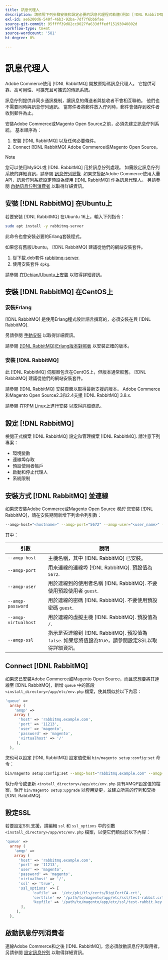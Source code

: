 ```yaml
---
title: 訊息代理人
description: 請依照下列步驟安裝和設定必要的訊息代理程式軟體(例如 [!DNL RabbitMQ])進行內部部署，以安裝Adobe Commerce和Magento Open Source。
exl-id: ae6200d6-540f-46b3-92ba-7df7f6bb6fae
source-git-commit: 95ffff39d82cc9027fa633dffedf15193040802d
workflow-type: tm+mt
source-wordcount: '581'
ht-degree: 0%

---
```


# 訊息代理人

Adobe Commerce使用 [!DNL RabbitMQ] 開放原始碼訊息代理人。 它提供可靠、高可用性、可擴充且可攜式的傳訊系統。

訊息佇列提供非同步通訊機制，讓訊息的傳送者與接收者不會相互聯絡。 他們也不需要同時與訊息佇列通訊。 當寄件者將郵件放入佇列時，郵件會儲存到收件者收到郵件為止。

安裝Adobe Commerce或Magento Open Source之前，必須先建立訊息佇列系統。 基本順序為：

1. 安裝 [!DNL RabbitMQ] 以及任何必要條件。
1. Connect [!DNL RabbitMQ] Adobe Commerce或Magento Open Source。

>[!NOTE]
>
>您可以使用MySQL或 [!DNL RabbitMQ] 用於訊息佇列處理。 如需設定訊息佇列系統的詳細資訊，請參閱 [訊息佇列總覽](https://developer.adobe.com/commerce/php/development/components/message-queues/). 如果您搭配Adobe Commerce使用大量API，訊息佇列系統設定預設為使用 [!DNL RabbitMQ] 作為訊息代理人。 另請參閱 [啟動訊息佇列消費者](../../configuration/cli/start-message-queues.md) 以取得詳細資訊。

## 安裝 [!DNL RabbitMQ] 在Ubuntu上

若要安裝 [!DNL RabbitMQ] 在Ubuntu 16上，輸入下列指令：

```bash
sudo apt install -y rabbitmq-server
```

此命令也會安裝必要的Erlang套裝程式。

如果您有舊版Ubuntu， [!DNL RabbitMQ] 建議從他們的網站安裝套件。

1. 從下載.deb套件 [rabbitmq-server](https://www.rabbitmq.com/download.html).
1. 使用安裝套件 `dpkg`.

請參閱 [在Debian/Ubuntu上安裝](https://www.rabbitmq.com/install-debian.html) 以取得詳細資訊。

## 安裝 [!DNL RabbitMQ] 在CentOS上

### 安裝Erlang

[!DNL RabbitMQ] 是使用Erlang程式設計語言撰寫的，必須安裝在與 [!DNL RabbitMQ].

另請參閱 [手動安裝](https://www.erlang-solutions.com/downloads/) 以取得詳細資訊。

請參閱 [[!DNL RabbitMQ]/Erlang版本對照表](https://www.rabbitmq.com/which-erlang.html) 以安裝正確的版本。

### 安裝 [!DNL RabbitMQ]

此 [!DNL RabbitMQ] 伺服器包含在CentOS上，但版本通常較舊。 [!DNL RabbitMQ] 建議從他們的網站安裝套件。

請參閱 [!DNL RabbitMQ] 安裝頁面以取得最新支援的版本。 Adobe Commerce和Magento Open Source2.3和2.4支援 [!DNL RabbitMQ] 3.8.x.

請參閱 [在RPM Linux上進行安裝](https://www.rabbitmq.com/install-rpm.html) 以取得詳細資訊。

## 設定 [!DNL RabbitMQ]

檢閱正式檔案 [!DNL RabbitMQ] 設定和管理檔案 [!DNL RabbitMQ]. 請注意下列專案：

* 環境變數
* 連線埠存取
* 預設使用者帳戶
* 啟動和停止代理人
* 系統限制

## 安裝方式 [!DNL RabbitMQ] 並連線

如果您安裝Adobe Commerce或Magento Open Source _晚於_ 您安裝 [!DNL RabbitMQ]，請在安裝期間新增下列命令列引數：

```bash
--amqp-host="<hostname>" --amqp-port="5672" --amqp-user="<user_name>" --amqp-password="<password>" --amqp-virtualhost="/"
```

其中：

| 引數 | 說明 |
|--- |--- |
| `--amqp-host` | 主機名稱，其中 [!DNL RabbitMQ] 已安裝。 |
| `--amqp-port` | 用來連線的連線埠 [!DNL RabbitMQ]. 預設值為 `5672`. |
| `--amqp-user` | 用於連線到的使用者名稱 [!DNL RabbitMQ]. 不要使用預設使用者 `guest`. |
| `--amqp-password` | 用於連線的密碼 [!DNL RabbitMQ]. 不要使用預設密碼 `guest`. |
| `--amqp-virtualhost` | 用於連線的虛擬主機 [!DNL RabbitMQ]. 預設值為 `/`. |
| `--amqp-ssl` | 指示是否連線到 [!DNL RabbitMQ]. 預設值為 `false`. 如果您將值設為true，請參閱設定SSL以取得詳細資訊。 |

## Connect [!DNL RabbitMQ]

如果您已安裝Adobe Commerce或Magento Open Source，而且您想要將其連線至 [!DNL RabbitMQ]，新增 `queue` 中的區段 `<install_directory>/app/etc/env.php` 檔案，使其類似於以下內容：

```php
'queue' =>
  array (
    'amqp' =>
    array (
      'host' => 'rabbitmq.example.com',
      'port' => '11213',
      'user' => 'magento',
      'password' => 'magento',
      'virtualhost' => '/'
     ),
  ),
```

您也可以設定 [!DNL RabbitMQ] 設定值使用 `bin/magento setup:config:set` 命令：

```bash
bin/magento setup:config:set --amqp-host="rabbitmq.example.com" --amqp-port="11213" --amqp-user="magento" --amqp-password="magento" --amqp-virtualhost="/"
```

執行命令或更新 `<install_directory>/app/etc/env.php` 具有AMQP設定值的檔案，執行 `bin/magento setup:upgrade` 以套用變更，並建立所需的佇列和交換 [!DNL RabbitMQ].

## 設定SSL

若要設定SSL支援，請編輯 `ssl` 和 `ssl_options` 中的引數 `<install_directory>/app/etc/env.php` 檔案，以便它們類似於以下內容：

```php
'queue' =>
  array (
    'amqp' =>
    array (
      'host' => 'rabbitmq.example.com',
      'port' => '11213',
      'user' => 'magento',
      'password' => 'magento',
      'virtualhost' => '/',
      'ssl' => 'true',
      'ssl_options' => [
            'cafile' =>  '/etc/pki/tls/certs/DigiCertCA.crt',
            'certfile' => '/path/to/magento/app/etc/ssl/test-rabbit.crt',
            'keyfile' => '/path/to/magento/app/etc/ssl/test-rabbit.key'
       ],
     ),
  ),
```

## 啟動訊息佇列消費者

連線Adobe Commerce和之後 [!DNL RabbitMQ]，您必須啟動訊息佇列取用者。 另請參閱 [設定訊息佇列](../../configuration/cli/start-message-queues.md) 以取得詳細資訊。
